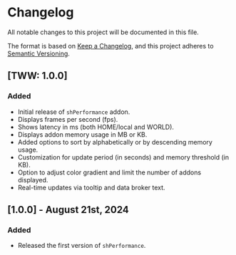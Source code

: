 # Changelog

All notable changes to this project will be documented in this file.

The format is based on [Keep a Changelog](https://keepachangelog.com/en/1.0.0/), and this project adheres to [Semantic Versioning](https://semver.org/spec/v2.0.0.html).

## [TWW: 1.0.0]

### Added

- Initial release of `shPerformance` addon.
- Displays frames per second (fps).
- Shows latency in ms (both HOME/local and WORLD).
- Displays addon memory usage in MB or KB.
- Added options to sort by alphabetically or by descending memory usage.
- Customization for update period (in seconds) and memory threshold (in KB).
- Option to adjust color gradient and limit the number of addons displayed.
- Real-time updates via tooltip and data broker text.

## [1.0.0] - August 21st, 2024

### Added

- Released the first version of `shPerformance`.
